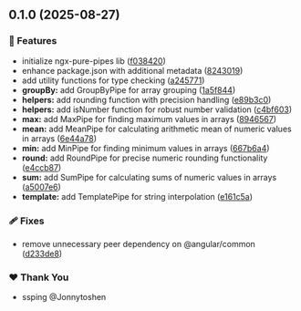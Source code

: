 ## 0.1.0 (2025-08-27)

### 🚀 Features

- initialize ngx-pure-pipes lib ([f038420](https://github.com/Jonnytoshen/ngx-pure-pipes/commit/f038420))
- enhance package.json with additional metadata ([8243019](https://github.com/Jonnytoshen/ngx-pure-pipes/commit/8243019))
- add utility functions for type checking ([a245771](https://github.com/Jonnytoshen/ngx-pure-pipes/commit/a245771))
- **groupBy:** add GroupByPipe for array grouping ([1a5f844](https://github.com/Jonnytoshen/ngx-pure-pipes/commit/1a5f844))
- **helpers:** add rounding function with precision handling ([e89b3c0](https://github.com/Jonnytoshen/ngx-pure-pipes/commit/e89b3c0))
- **helpers:** add isNumber function for robust number validation ([c4bf603](https://github.com/Jonnytoshen/ngx-pure-pipes/commit/c4bf603))
- **max:** add MaxPipe for finding maximum values in arrays ([8946567](https://github.com/Jonnytoshen/ngx-pure-pipes/commit/8946567))
- **mean:** add MeanPipe for calculating arithmetic mean of numeric values in arrays ([6e44a78](https://github.com/Jonnytoshen/ngx-pure-pipes/commit/6e44a78))
- **min:** add MinPipe for finding minimum values in arrays ([667b6a4](https://github.com/Jonnytoshen/ngx-pure-pipes/commit/667b6a4))
- **round:** add RoundPipe for precise numeric rounding functionality ([e4ccb87](https://github.com/Jonnytoshen/ngx-pure-pipes/commit/e4ccb87))
- **sum:** add SumPipe for calculating sums of numeric values in arrays ([a5007e6](https://github.com/Jonnytoshen/ngx-pure-pipes/commit/a5007e6))
- **template:** add TemplatePipe for string interpolation ([e161c5a](https://github.com/Jonnytoshen/ngx-pure-pipes/commit/e161c5a))

### 🩹 Fixes

- remove unnecessary peer dependency on @angular/common ([d233de8](https://github.com/Jonnytoshen/ngx-pure-pipes/commit/d233de8))

### ❤️ Thank You

- ssping @Jonnytoshen